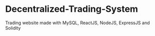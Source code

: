 # Decentralized-Trading-System
Trading website made with MySQL, ReactJS, NodeJS, ExpressJS and Solidity 
